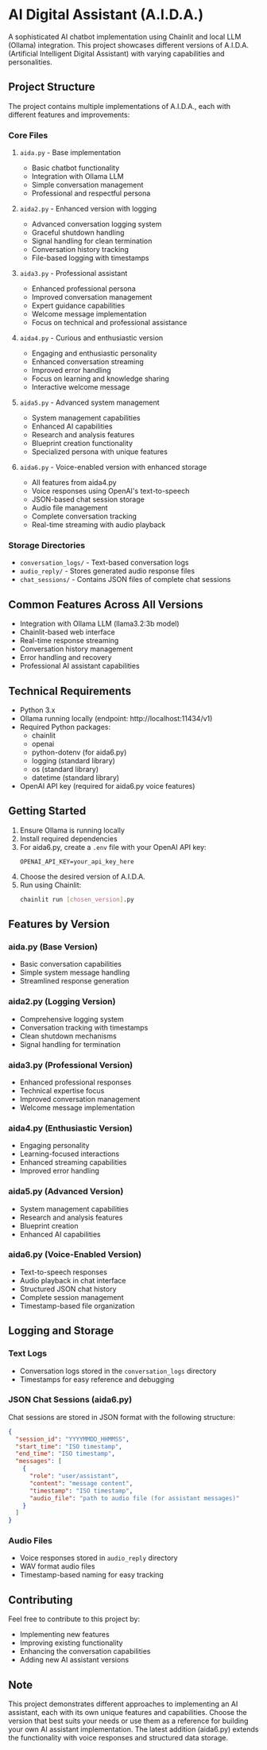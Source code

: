 # AI Digital Assistant (A.I.D.A.)

A sophisticated AI chatbot implementation using Chainlit and local LLM (Ollama) integration. This project showcases different versions of A.I.D.A. (Artificial Intelligent Digital Assistant) with varying capabilities and personalities.

## Project Structure

The project contains multiple implementations of A.I.D.A., each with different features and improvements:

### Core Files

1. `aida.py` - Base implementation
   - Basic chatbot functionality
   - Integration with Ollama LLM
   - Simple conversation management
   - Professional and respectful persona

2. `aida2.py` - Enhanced version with logging
   - Advanced conversation logging system
   - Graceful shutdown handling
   - Signal handling for clean termination
   - Conversation history tracking
   - File-based logging with timestamps

3. `aida3.py` - Professional assistant
   - Enhanced professional persona
   - Improved conversation management
   - Expert guidance capabilities
   - Welcome message implementation
   - Focus on technical and professional assistance

4. `aida4.py` - Curious and enthusiastic version
   - Engaging and enthusiastic personality
   - Enhanced conversation streaming
   - Improved error handling
   - Focus on learning and knowledge sharing
   - Interactive welcome message

5. `aida5.py` - Advanced system management
   - System management capabilities
   - Enhanced AI capabilities
   - Research and analysis features
   - Blueprint creation functionality
   - Specialized persona with unique features

6. `aida6.py` - Voice-enabled version with enhanced storage
   - All features from aida4.py
   - Voice responses using OpenAI's text-to-speech
   - JSON-based chat session storage
   - Audio file management
   - Complete conversation tracking
   - Real-time streaming with audio playback

### Storage Directories

- `conversation_logs/` - Text-based conversation logs
- `audio_reply/` - Stores generated audio response files
- `chat_sessions/` - Contains JSON files of complete chat sessions

## Common Features Across All Versions

- Integration with Ollama LLM (llama3.2:3b model)
- Chainlit-based web interface
- Real-time response streaming
- Conversation history management
- Error handling and recovery
- Professional AI assistant capabilities

## Technical Requirements

- Python 3.x
- Ollama running locally (endpoint: http://localhost:11434/v1)
- Required Python packages:
  - chainlit
  - openai
  - python-dotenv (for aida6.py)
  - logging (standard library)
  - os (standard library)
  - datetime (standard library)
- OpenAI API key (required for aida6.py voice features)

## Getting Started

1. Ensure Ollama is running locally
2. Install required dependencies
3. For aida6.py, create a `.env` file with your OpenAI API key:
   ```
   OPENAI_API_KEY=your_api_key_here
   ```
4. Choose the desired version of A.I.D.A.
5. Run using Chainlit:
   ```bash
   chainlit run [chosen_version].py
   ```

## Features by Version

### aida.py (Base Version)
- Basic conversation capabilities
- Simple system message handling
- Streamlined response generation

### aida2.py (Logging Version)
- Comprehensive logging system
- Conversation tracking with timestamps
- Clean shutdown mechanisms
- Signal handling for termination

### aida3.py (Professional Version)
- Enhanced professional responses
- Technical expertise focus
- Improved conversation management
- Welcome message implementation

### aida4.py (Enthusiastic Version)
- Engaging personality
- Learning-focused interactions
- Enhanced streaming capabilities
- Improved error handling

### aida5.py (Advanced Version)
- System management capabilities
- Research and analysis features
- Blueprint creation
- Enhanced AI capabilities

### aida6.py (Voice-Enabled Version)
- Text-to-speech responses
- Audio playback in chat interface
- Structured JSON chat history
- Complete session management
- Timestamp-based file organization

## Logging and Storage

### Text Logs
- Conversation logs stored in the `conversation_logs` directory
- Timestamps for easy reference and debugging

### JSON Chat Sessions (aida6.py)
Chat sessions are stored in JSON format with the following structure:
```json
{
  "session_id": "YYYYMMDD_HHMMSS",
  "start_time": "ISO timestamp",
  "end_time": "ISO timestamp",
  "messages": [
    {
      "role": "user/assistant",
      "content": "message content",
      "timestamp": "ISO timestamp",
      "audio_file": "path to audio file (for assistant messages)"
    }
  ]
}
```

### Audio Files
- Voice responses stored in `audio_reply` directory
- WAV format audio files
- Timestamp-based naming for easy tracking

## Contributing

Feel free to contribute to this project by:
- Implementing new features
- Improving existing functionality
- Enhancing the conversation capabilities
- Adding new AI assistant versions

## Note

This project demonstrates different approaches to implementing an AI assistant, each with its own unique features and capabilities. Choose the version that best suits your needs or use them as a reference for building your own AI assistant implementation. The latest addition (aida6.py) extends the functionality with voice responses and structured data storage.
